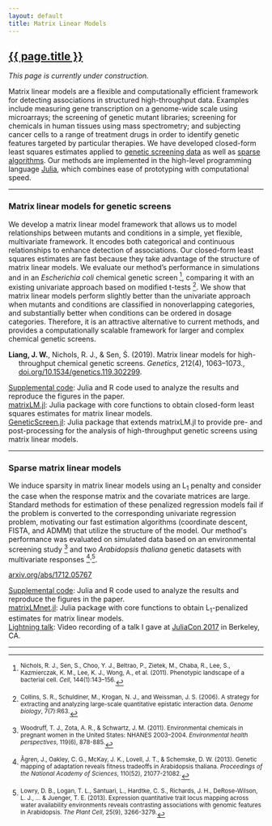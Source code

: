 ```yaml
---
layout: default
title: Matrix Linear Models
---
```


<h2><a href="{{ page.url }}" style="color:inherit">{{ page.title }}</a></h2>

*This page is currently under construction.*

Matrix linear models are a flexible and computationally efficient framework for detecting associations in structured high-throughput data. Examples include measuring gene transcription on a genome-wide scale using microarrays; the screening of genetic mutant libraries; screening for chemicals in human tissues using mass spectrometry; and subjecting cancer cells to a range of treatment drugs in order to identify genetic features targeted by particular therapies. We have developed closed-form least squares estimates applied to <a href="#genetic">genetic screening data</a> as well as <a href="#sparse">sparse algorithms</a>. Our methods are implemented in the high-level programming language [Julia](https://julialang.org/), which combines ease of prototyping with computational speed.

---

<h3><div id="genetic">Matrix linear models for genetic screens</div></h3>

We develop a matrix linear model framework that allows us to model relationships between mutants and conditions in a simple, yet flexible, multivariate framework. It encodes both categorical and continuous relationships to enhance detection of associations. Our closed-form least squares estimates are fast because they take advantage of the structure of matrix linear models. We evaluate our method’s performance in simulations and in an *Escherichia coli* chemical genetic screen [^fn4], comparing it with an existing univariate approach based on modified t-tests [^fn2]. We show that matrix linear models perform slightly better than the univariate approach when mutants and conditions are classified in nonoverlapping categories, and substantially better when conditions can be ordered in dosage categories. Therefore, it is an attractive alternative to current methods, and provides a computationally scalable framework for larger and complex chemical genetic screens. 

<p style="margin-left: 20px; text-indent: -20px;"><b>Liang, J. W.</b>, Nichols, R. J., & Sen, Ś. (2019). Matrix linear models for high-throughput chemical genetic screens. <i>Genetics</i>, 212(4), 1063–1073., <a href="https://doi.org/10.1534/genetics.119.302299">doi.org/10.1534/genetics.119.302299</a>.</p>

[Supplemental code](https://bitbucket.org/jwliang/mlm_gs_supplement/src/default/): Julia and R code used to analyze the results and reproduce the figures in the paper.  
[matrixLM.jl](https://github.com/janewliang/matrixLM.jl): Julia package with core functions to obtain closed-form least squares estimates for matrix linear models.  
[GeneticScreen.jl](https://github.com/janewliang/GeneticScreen.jl): Julia package that extends matrixLM.jl to provide pre- and post-processing for the analysis of high-throughput genetic screens using matrix linear models.  

---

<h3><div id="sparse">Sparse matrix linear models</div></h3>

We induce sparsity in matrix linear models using an L<sub>1</sub> penalty and consider the case when the response matrix and the covariate matrices are large. Standard methods for estimation of these penalized regression models fail if the problem is converted to the corresponding univariate regression problem, motivating our fast estimation algorithms (coordinate descent, FISTA, and ADMM) that utilize the structure of the model. Our method's performance was evaluated on simulated data based on an environmental screening study [^fn5] and two <i>Arabidopsis thaliana</i> genetic datasets with multivariate responses [^fn1]<sup>,</sup>[^fn3]. 

<p style="margin-left: 20px; text-indent: -20px;"><a href="https://arxiv.org/abs/1712.05767">arxiv.org/abs/1712.05767</a></p>

[Supplemental code](https://bitbucket.org/jwliang/mlm_l1_supplement/src/default/): Julia and R code used to analyze the results and reproduce the figures in the paper.  
[matrixLMnet.jl](https://github.com/janewliang/matrixLMnet.jl): Julia package with core functions to obtain L<sub>1</sub>-penalized estimates for matrix linear models.  
[Lightning talk](https://www.youtube.com/watch?v=LbWMmxMiZFQ): Video recording of a talk I gave at [JuliaCon 2017](https://juliacon.org/2017/) in Berkeley, CA.  

---

[^fn1]: <sup>Ågren, J., Oakley, C. G., McKay, J. K., Lovell, J. T., & Schemske, D. W. (2013). Genetic mapping of adaptation reveals fitness tradeoffs in Arabidopsis thaliana. *Proceedings of the National Academy of Sciences*, 110(52), 21077-21082.</sup>

[^fn2]: <sup>Collins, S. R., Schuldiner, M., Krogan, N. J., and Weissman, J. S. (2006). A strategy for extracting and analyzing large-scale quantitative epistatic interaction data. *Genome biology*, 7(7):R63.</sup>

[^fn3]: <sup>Lowry, D. B., Logan, T. L., Santuari, L., Hardtke, C. S., Richards, J. H., DeRose-Wilson, L. J., ... & Juenger, T. E. (2013). Expression quantitative trait locus mapping across water availability environments reveals contrasting associations with genomic features in Arabidopsis. *The Plant Cell*, 25(9), 3266-3279.</sup>

[^fn4]: <sup>Nichols, R. J., Sen, S., Choo, Y. J., Beltrao, P., Zietek, M., Chaba, R., Lee, S., Kazmierczak, K. M., Lee, K. J., Wong, A., et al. (2011). Phenotypic landscape of a bacterial cell. *Cell*, 144(1):143–156.</sup>

[^fn5]: <sup>Woodruff, T. J., Zota, A. R., & Schwartz, J. M. (2011). Environmental chemicals in pregnant women in the United States: NHANES 2003–2004. *Environmental health perspectives*, 119(6), 878-885.</sup>